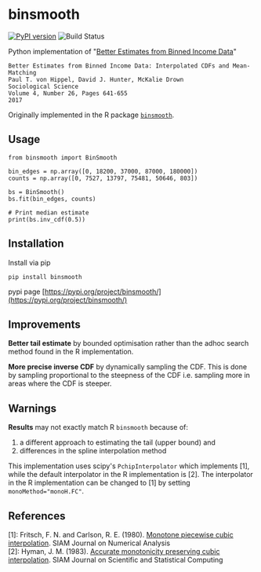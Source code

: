 # binsmooth

[![PyPI version](https://badge.fury.io/py/binsmooth.svg)](https://badge.fury.io/py/binsmooth)
![Build Status](https://github.com/sjtrny/binsmooth/actions/workflows/ci.yml/badge.svg)

Python implementation of "[Better Estimates from Binned Income Data][1]"

	Better Estimates from Binned Income Data: Interpolated CDFs and Mean-Matching
	Paul T. von Hippel, David J. Hunter, McKalie Drown
	Sociological Science
	Volume 4, Number 26, Pages 641-655
	2017

Originally implemented in the R package [`binsmooth`][2].

## Usage

    from binsmooth import BinSmooth
    
    bin_edges = np.array([0, 18200, 37000, 87000, 180000])
    counts = np.array([0, 7527, 13797, 75481, 50646, 803])
    
    bs = BinSmooth()
    bs.fit(bin_edges, counts)
    
    # Print median estimate
    print(bs.inv_cdf(0.5))

## Installation

Install via pip

    pip install binsmooth

pypi page [https://pypi.org/project/binsmooth/](https://pypi.org/project/binsmooth/)

## Improvements

**Better tail estimate** by bounded optimisation rather than the adhoc search
method found in the R implementation.

**More precise inverse CDF** by dynamically sampling the CDF. This is done
by sampling proportional to the steepness of the CDF i.e. sampling more
in areas where the CDF is steeper.

## Warnings

**Results** may not exactly match R `binsmooth` because of:
1. a different approach to estimating the tail (upper bound) and
2. differences in the spline interpolation method

This implementation uses scipy's `PchipInterpolator` which implements \[1\],
while the default interpolator in the R implementation is \[2\]. The interpolator
in the R implementation can be changed to \[1\] by setting `monoMethod="monoH.FC"`.

## References

\[1\]: Fritsch, F. N. and Carlson, R. E. (1980). [Monotone piecewise cubic interpolation][3]. SIAM Journal on Numerical Analysis  
\[2\]: Hyman, J. M. (1983). [Accurate monotonicity preserving cubic interpolation][4]. SIAM Journal on Scientific and Statistical Computing

[1]: https://sociologicalscience.com/download/vol-4/november/SocSci_v4_641to655.pdf
[2]: https://cran.r-project.org/web/packages/binsmooth/
[3]: http://www.ams.sunysb.edu/~jiao/teaching/ams527_spring13/lectures/SNA000238.pdf
[4]: https://www.osti.gov/servlets/purl/5328033
